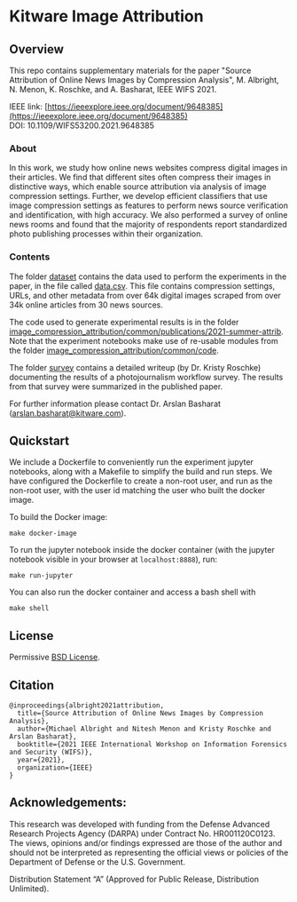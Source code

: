 # Kitware Image Attribution


## Overview

This repo contains supplementary materials for the paper "Source Attribution of Online News Images by Compression Analysis", M. Albright, N. Menon, K. Roschke, and A. Basharat, IEEE WIFS 2021.  

IEEE link: [https://ieeexplore.ieee.org/document/9648385](https://ieeexplore.ieee.org/document/9648385)  
DOI: 10.1109/WIFS53200.2021.9648385

### About
In this work, we study how online news websites compress digital images in 
their articles.  We find that different sites often compress their images in
distinctive ways, which enable source attribution via analysis of image compression
settings. Further, we develop efficient classifiers that use image 
compression settings as features to perform news source verification and
identification, with high accuracy.  We also performed a survey of online news rooms and found that the majority of respondents report standardized photo publishing processes within their organization.

### Contents

The folder [dataset](dataset) contains the data used to perform the experiments in the paper, in the file called [data.csv](dataset/data.csv).  This file contains
compression settings, URLs, and other metadata from over 64k digital images scraped from over 34k online articles from 30 news sources.

The code used to generate experimental results is in the folder [image_compression_attribution/common/publications/2021-summer-attrib](image_compression_attribution/common/publications/2021-summer-attrib).  Note that the experiment notebooks make use of re-usable modules from the folder [image_compression_attribution/common/code](image_compression_attribution/common/code).

The folder [survey](survey) contains a detailed writeup (by Dr. Kristy Roschke) documenting the results of a photojournalism workflow survey.  The results from that survey were summarized in the published paper.


For further information please contact Dr. Arslan Basharat (arslan.basharat@kitware.com).

## Quickstart

We include a Dockerfile to conveniently run the experiment jupyter notebooks,
along with a Makefile to simplify the build and run steps.  We have configured
the Dockerfile to create a non-root user, and run as the non-root user, with
the user id matching the user who built the docker image.

To build the Docker image:
```shell
make docker-image
```

To run the jupyter notebook inside the docker container (with the jupyter 
notebook visible in your browser at `localhost:8888`), run:
```shell 
make run-jupyter
```

You can also run the docker container and access a bash shell with
```shell
make shell
```

## License

Permissive [BSD License](LICENSE).

## Citation
```
@inproceedings{albright2021attribution,
  title={Source Attribution of Online News Images by Compression Analysis},
  author={Michael Albright and Nitesh Menon and Kristy Roschke and Arslan Basharat},
  booktitle={2021 IEEE International Workshop on Information Forensics and Security (WIFS)},
  year={2021},
  organization={IEEE}
}
```

## Acknowledgements: 
This research was developed with funding from the Defense Advanced Research Projects 
Agency (DARPA) under Contract No. HR001120C0123. The views, opinions and/or findings 
expressed are those of the author and should not be interpreted as representing the
official views or policies of the Department of Defense or the U.S. Government.  

Distribution Statement “A” (Approved for Public Release, Distribution Unlimited).
